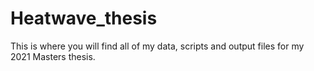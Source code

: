 # Heatwave_thesis
This is where you will find all of my data, scripts and output files for my 2021 Masters thesis.
